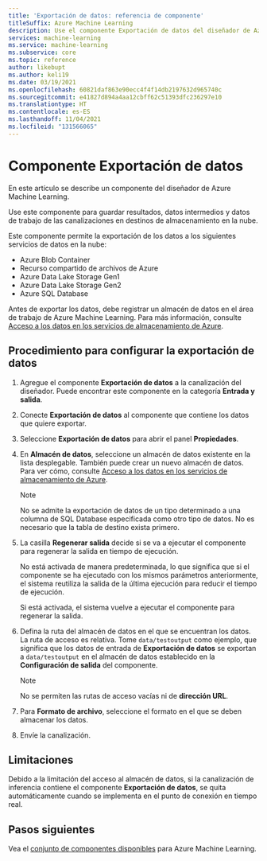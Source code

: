 ```yaml
---
title: 'Exportación de datos: referencia de componente'
titleSuffix: Azure Machine Learning
description: Use el componente Exportación de datos del diseñador de Azure Machine Learning para guardar resultados y datos intermedios fuera de Azure Machine Learning.
services: machine-learning
ms.service: machine-learning
ms.subservice: core
ms.topic: reference
author: likebupt
ms.author: keli19
ms.date: 03/19/2021
ms.openlocfilehash: 60821daf863e90ecc4f4f14db2197632d965740c
ms.sourcegitcommit: e41827d894a4aa12cbff62c51393dfc236297e10
ms.translationtype: HT
ms.contentlocale: es-ES
ms.lasthandoff: 11/04/2021
ms.locfileid: "131566065"
---
```

# <a name="export-data-component"></a>Componente Exportación de datos

En este artículo se describe un componente del diseñador de Azure Machine Learning.

Use este componente para guardar resultados, datos intermedios y datos de trabajo de las canalizaciones en destinos de almacenamiento en la nube. 

Este componente permite la exportación de los datos a los siguientes servicios de datos en la nube:

- Azure Blob Container
- Recurso compartido de archivos de Azure
- Azure Data Lake Storage Gen1
- Azure Data Lake Storage Gen2
- Azure SQL Database

Antes de exportar los datos, debe registrar un almacén de datos en el área de trabajo de Azure Machine Learning. Para más información, consulte [Acceso a los datos en los servicios de almacenamiento de Azure](../how-to-access-data.md).

## <a name="how-to-configure-export-data"></a>Procedimiento para configurar la exportación de datos

1. Agregue el componente **Exportación de datos** a la canalización del diseñador. Puede encontrar este componente en la categoría **Entrada y salida**.

1. Conecte **Exportación de datos** al componente que contiene los datos que quiere exportar.

1. Seleccione **Exportación de datos** para abrir el panel **Propiedades**.

1. En **Almacén de datos**, seleccione un almacén de datos existente en la lista desplegable. También puede crear un nuevo almacén de datos. Para ver cómo, consulte [Acceso a los datos en los servicios de almacenamiento de Azure](../how-to-access-data.md).

    > [!NOTE]
    > No se admite la exportación de datos de un tipo determinado a una columna de SQL Database especificada como otro tipo de datos. No es necesario que la tabla de destino exista primero.

1. La casilla **Regenerar salida** decide si se va a ejecutar el componente para regenerar la salida en tiempo de ejecución. 

    No está activada de manera predeterminada, lo que significa que si el componente se ha ejecutado con los mismos parámetros anteriormente, el sistema reutiliza la salida de la última ejecución para reducir el tiempo de ejecución. 

    Si está activada, el sistema vuelve a ejecutar el componente para regenerar la salida.

1. Defina la ruta del almacén de datos en el que se encuentran los datos. La ruta de acceso es relativa. Tome `data/testoutput` como ejemplo, que significa que los datos de entrada de **Exportación de datos** se exportan a `data/testoutput` en el almacén de datos establecido en la **Configuración de salida** del componente.

    > [!NOTE]
    > No se permiten las rutas de acceso vacías ni de **dirección URL**.


1. Para **Formato de archivo**, seleccione el formato en el que se deben almacenar los datos.
 
1. Envíe la canalización.

## <a name="limitations"></a>Limitaciones

Debido a la limitación del acceso al almacén de datos, si la canalización de inferencia contiene el componente **Exportación de datos**, se quita automáticamente cuando se implementa en el punto de conexión en tiempo real.

## <a name="next-steps"></a>Pasos siguientes

Vea el [conjunto de componentes disponibles](component-reference.md) para Azure Machine Learning. 
